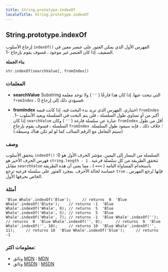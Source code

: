 ```yaml
---
title: String.prototype.indexOf
localeTitle: String.prototype.indexOf
---
```

## String.prototype.indexOf

إرجاع الأسلوب `indexOf()` الفهرس الأول الذي يمكن العثور على عنصر معين في الصفيف. إذا كان العنصر غير موجود ، فسوف يقوم بإرجاع -1.

**بناء الجملة**

 `str.indexOf(searchValue[, fromIndex]) 
` 

### المعلمات

*   **searchValue** Substring التي تبحث عنها. إذا كان هذا فارغًا ( `''` ) ولا توجد معلمة `fromIndex` ، فسيؤدي ذلك إلى إرجاع 0.
    
*   **fromIndex** اختياري. الفهرس الذي تريد بدء البحث فيه. إذا كانت قيمة `fromIndex` أكبر من أو تساوي طول السلسلة ، فلن يتم البحث في السلسلة ويعيد الأسلوب -1. إذا كان `searchValue` عبارة عن سلسلة فارغة ( `''` ) وكان `fromIndex` أقل من طول السلسلة ، فسوف يقوم بإرجاع `fromIndex` ؛ خلاف ذلك ، فإنه سيعود طول السلسلة. (سيتم التعامل مع الرقم السالب كما لو لم تكن هناك وسيطة.)
    

### وصف

يتحقق الأسلوب `indexOf()` السلسلة من اليسار إلى اليمين. مؤشر الحرف الأول هو 0؛ فهرس الحرف الأخير هو `string.length - 1` . تتحقق الطريقة من كل سلسلة فرعية مقابل `searchValue` باستخدام المساواة التامة ( `===` ) ، مما يعني أن هذه الطريقة حساسة لحالة الأحرف. بمجرد العثور على سلسلة فرعية ترجع `true` ، فإنها تُرجع الفهرس الخاص بحرفها الأول.

### أمثلة

 `'Blue Whale'.indexOf('Blue');     // returns  0 
 'Blue Whale'.indexOf('Blute');    // returns -1 
 'Blue Whale'.indexOf('Whale', 0); // returns  5 
 'Blue Whale'.indexOf('Whale', 5); // returns  5 
 'Blue Whale'.indexOf('Whale', 7); // returns -1 
 'Blue Whale'.indexOf('');         // returns  0 
 'Blue Whale'.indexOf('', 9);      // returns  9 
 'Blue Whale'.indexOf('', 10);     // returns 10 
 'Blue Whale'.indexOf('', 11);     // returns 10 
 'Blue Whale'.indexOf('blue');     // returns -1 
` 

### معلومات اكثر:

*   وثائق [MDN](https://developer.mozilla.org/en-US/docs/Web/JavaScript/Reference/Global_Objects/String/indexOf) : [MDN](https://developer.mozilla.org/en-US/docs/Web/JavaScript/Reference/Global_Objects/String/indexOf)
*   وثائق [MSDN](https://docs.microsoft.com/en-us/scripting/javascript/reference/indexof-method-string-javascript) : [MSDN](https://docs.microsoft.com/en-us/scripting/javascript/reference/indexof-method-string-javascript)